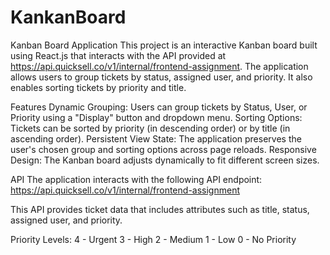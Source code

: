 # KankanBoard
Kanban Board Application
This project is an interactive Kanban board built using React.js that interacts with the API provided at https://api.quicksell.co/v1/internal/frontend-assignment. The application allows users to group tickets by status, assigned user, and priority. It also enables sorting tickets by priority and title.

Features
Dynamic Grouping: Users can group tickets by Status, User, or Priority using a "Display" button and dropdown menu.
Sorting Options: Tickets can be sorted by priority (in descending order) or by title (in ascending order).
Persistent View State: The application preserves the user's chosen group and sorting options across page reloads.
Responsive Design: The Kanban board adjusts dynamically to fit different screen sizes.

API
The application interacts with the following API endpoint:
https://api.quicksell.co/v1/internal/frontend-assignment

This API provides ticket data that includes attributes such as title, status, assigned user, and priority.

Priority Levels:
4 - Urgent
3 - High
2 - Medium
1 - Low
0 - No Priority
